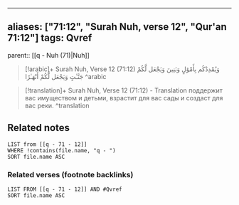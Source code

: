 
---
aliases: ["71:12", "Surah Nuh, verse 12", "Qur'an 71:12"]
tags: Qvref
---

parent:: [[q - Nuh (71)|Nuh]]

> [!arabic]+ Surah Nuh, Verse 12 (71:12)
> <span class="quran-arabic">وَيُمْدِدْكُم بِأَمْوَٰلٍ وَبَنِينَ وَيَجْعَل لَّكُمْ جَنَّـٰتٍ وَيَجْعَل لَّكُمْ أَنْهَـٰرًا</span>
^arabic

> [!translation]+ Surah Nuh, Verse 12 (71:12) - Translation
> поддержит вас имуществом и детьми, взрастит для вас сады и создаст для вас реки.
^translation



## Related notes
```dataview
LIST from [[q - 71 - 12]]
WHERE !contains(file.name, "q - ")
SORT file.name ASC
```

### Related verses (footnote backlinks)
```dataview
LIST FROM [[q - 71 - 12]] AND #Qvref
SORT file.name ASC
```


